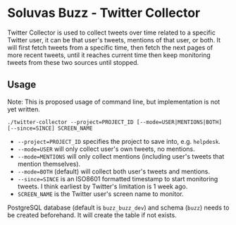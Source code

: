 # Soluvas Buzz - Twitter Collector

Twitter Collector is used to collect tweets over time related to a specific Twitter user,
it can be that user's tweets, mentions of that user, or both. It will first fetch tweets
from a specific time, then fetch the next pages of more recent tweets, until it reaches
current time then keep monitoring tweets from these two sources until stopped.

## Usage

Note: This is proposed usage of command line, but implementation is not yet written.

    ./twitter-collector --project=PROJECT_ID [--mode=USER|MENTIONS|BOTH] [--since=SINCE] SCREEN_NAME

* `--project=PROJECT_ID` specifies the project to save into, e.g. `helpdesk`.
* `--mode=USER` will only collect user's own tweets, no mentions.
* `--mode=MENTIONS` will only collect mentions (including user's tweets that mention themselves).
* `--mode=BOTH` (default) will collect both user's tweets and mentions.
* `--since=SINCE` is an ISO8601 formatted timestamp to start monitoring tweets.
    I think earliest by Twitter's limitation is 1 week ago.
* `SCREEN_NAME` is the Twitter user's screen name to monitor.

PostgreSQL database (default is `buzz_buzz_dev`) and schema (`buzz`) needs to be created beforehand.
It will create the table if not exists.

